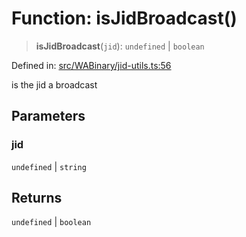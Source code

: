 # Function: isJidBroadcast()

> **isJidBroadcast**(`jid`): `undefined` \| `boolean`

Defined in: [src/WABinary/jid-utils.ts:56](https://github.com/Fokusdotid/Baileys/blob/d7495b24bcd136e35724329fba661cfcc0bc8eed/src/WABinary/jid-utils.ts#L56)

is the jid a broadcast

## Parameters

### jid

`undefined` | `string`

## Returns

`undefined` \| `boolean`
